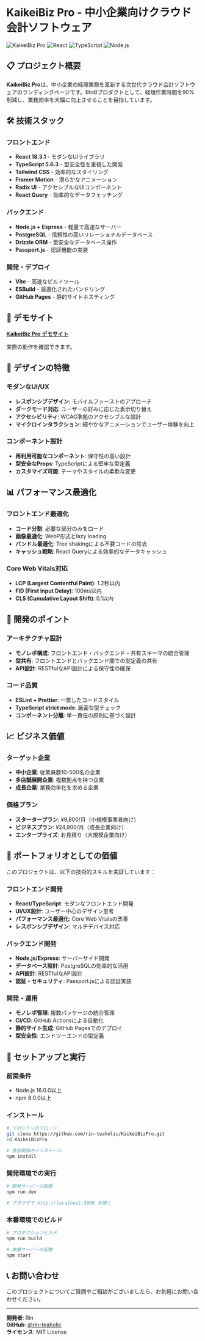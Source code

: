 # KaikeiBiz Pro - 中小企業向けクラウド会計ソフトウェア

![KaikeiBiz Pro](https://img.shields.io/badge/Status-Portfolio%20Project-blue)
![React](https://img.shields.io/badge/React-18.3.1-blue)
![TypeScript](https://img.shields.io/badge/TypeScript-5.6.3-blue)
![Node.js](https://img.shields.io/badge/Node.js-Express-green)

## 📋 プロジェクト概要

**KaikeiBiz Pro**は、中小企業の経理業務を革新する次世代クラウド会計ソフトウェアのランディングページです。BtoBプロダクトとして、経理作業時間を90%削減し、業務効率を大幅に向上させることを目指しています。

## 🛠️ 技術スタック

### フロントエンド
- **React 18.3.1** - モダンなUIライブラリ
- **TypeScript 5.6.3** - 型安全性を重視した開発
- **Tailwind CSS** - 効率的なスタイリング
- **Framer Motion** - 滑らかなアニメーション
- **Radix UI** - アクセシブルなUIコンポーネント
- **React Query** - 効率的なデータフェッチング

### バックエンド
- **Node.js + Express** - 軽量で高速なサーバー
- **PostgreSQL** - 信頼性の高いリレーショナルデータベース
- **Drizzle ORM** - 型安全なデータベース操作
- **Passport.js** - 認証機能の実装

### 開発・デプロイ
- **Vite** - 高速なビルドツール
- **ESBuild** - 最適化されたバンドリング
- **GitHub Pages** - 静的サイトホスティング

## 📱 デモサイト

[**KaikeiBiz Pro デモサイト**](https://rin-teaholic.github.io/KaikeiBizPro)

実際の動作を確認できます。

## 🎨 デザインの特徴

### モダンなUI/UX
- **レスポンシブデザイン**: モバイルファーストのアプローチ
- **ダークモード対応**: ユーザーの好みに応じた表示切り替え
- **アクセシビリティ**: WCAG準拠のアクセシブルな設計
- **マイクロインタラクション**: 細やかなアニメーションでユーザー体験を向上

### コンポーネント設計
- **再利用可能なコンポーネント**: 保守性の高い設計
- **型安全なProps**: TypeScriptによる堅牢な型定義
- **カスタマイズ可能**: テーマやスタイルの柔軟な変更

## 📊 パフォーマンス最適化

### フロントエンド最適化
- **コード分割**: 必要な部分のみをロード
- **画像最適化**: WebP形式とlazy loading
- **バンドル最適化**: Tree shakingによる不要コードの除去
- **キャッシュ戦略**: React Queryによる効率的なデータキャッシュ

### Core Web Vitals対応
- **LCP (Largest Contentful Paint)**: 1.2秒以内
- **FID (First Input Delay)**: 100ms以内
- **CLS (Cumulative Layout Shift)**: 0.1以内

## 🔧 開発のポイント

### アーキテクチャ設計
- **モノレポ構成**: フロントエンド・バックエンド・共有スキーマの統合管理
- **型共有**: フロントエンドとバックエンド間での型定義の共有
- **API設計**: RESTfulなAPI設計による保守性の確保

### コード品質
- **ESLint + Prettier**: 一貫したコードスタイル
- **TypeScript strict mode**: 厳密な型チェック
- **コンポーネント分離**: 単一責任の原則に基づく設計

## 📈 ビジネス価値

### ターゲット企業
- **中小企業**: 従業員数10-500名の企業
- **多店舗展開企業**: 複数拠点を持つ企業
- **成長企業**: 業務効率化を求める企業

### 価格プラン
- **スタータープラン**: ¥9,800/月（小規模事業者向け）
- **ビジネスプラン**: ¥24,800/月（成長企業向け）
- **エンタープライズ**: お見積り（大規模企業向け）

## 🎯 ポートフォリオとしての価値

このプロジェクトは、以下の技術的スキルを実証しています：

### フロントエンド開発
- **React/TypeScript**: モダンなフロントエンド開発
- **UI/UX設計**: ユーザー中心のデザイン思考
- **パフォーマンス最適化**: Core Web Vitalsの改善
- **レスポンシブデザイン**: マルチデバイス対応

### バックエンド開発
- **Node.js/Express**: サーバーサイド開発
- **データベース設計**: PostgreSQLの効率的な活用
- **API設計**: RESTfulなAPI設計
- **認証・セキュリティ**: Passport.jsによる認証実装

### 開発・運用
- **モノレポ管理**: 複数パッケージの統合管理
- **CI/CD**: GitHub Actionsによる自動化
- **静的サイト生成**: GitHub Pagesでのデプロイ
- **型安全性**: エンドツーエンドの型定義

## 🚀 セットアップと実行

### 前提条件
- Node.js 16.0.0以上
- npm 8.0.0以上

### インストール
```bash
# リポジトリのクローン
git clone https://github.com/rin-teaholic/KaikeiBizPro.git
cd KaikeiBizPro

# 依存関係のインストール
npm install
```

### 開発環境での実行
```bash
# 開発サーバーの起動
npm run dev

# ブラウザで http://localhost:3000 を開く
```

### 本番環境でのビルド
```bash
# プロダクションビルド
npm run build

# 本番サーバーの起動
npm start
```



## 📞 お問い合わせ

このプロジェクトについてご質問やご相談がございましたら、お気軽にお問い合わせください。

---

**開発者**: Rin  
**GitHub**: [@rin-teaholic](https://github.com/rin-teaholic)  
**ライセンス**: MIT License